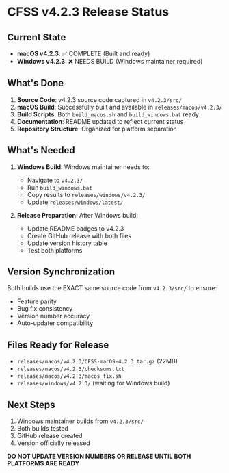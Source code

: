 # CFSS v4.2.3 Release Status

## Current State
- **macOS v4.2.3**: ✅ COMPLETE (Built and ready)
- **Windows v4.2.3**: ❌ NEEDS BUILD (Windows maintainer required)

## What's Done
1. **Source Code**: v4.2.3 source code captured in `v4.2.3/src/`
2. **macOS Build**: Successfully built and available in `releases/macos/v4.2.3/`
3. **Build Scripts**: Both `build_macos.sh` and `build_windows.bat` ready
4. **Documentation**: README updated to reflect current status
5. **Repository Structure**: Organized for platform separation

## What's Needed
1. **Windows Build**: Windows maintainer needs to:
   - Navigate to `v4.2.3/`
   - Run `build_windows.bat`
   - Copy results to `releases/windows/v4.2.3/`
   - Update `releases/windows/latest/`

2. **Release Preparation**: After Windows build:
   - Update README badges to v4.2.3
   - Create GitHub release with both files
   - Update version history table
   - Test both platforms

## Version Synchronization
Both builds use the EXACT same source code from `v4.2.3/src/` to ensure:
- Feature parity
- Bug fix consistency
- Version number accuracy
- Auto-updater compatibility

## Files Ready for Release
- `releases/macos/v4.2.3/CFSS-macOS-4.2.3.tar.gz` (22MB)
- `releases/macos/v4.2.3/checksums.txt`
- `releases/macos/v4.2.3/macos_fix.sh`
- `releases/windows/v4.2.3/` (waiting for Windows build)

## Next Steps
1. Windows maintainer builds from `v4.2.3/src/`
2. Both builds tested
3. GitHub release created
4. Version officially released

**DO NOT UPDATE VERSION NUMBERS OR RELEASE UNTIL BOTH PLATFORMS ARE READY**
